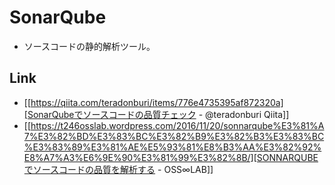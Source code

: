# SonarQube
- ソースコードの静的解析ツール。
## Link
- [[https://qiita.com/teradonburi/items/776e4735395af872320a][SonarQubeでソースコードの品質チェック - @teradonburi Qiita]]
- [[https://t246osslab.wordpress.com/2016/11/20/sonnarqube%E3%81%A7%E3%82%BD%E3%83%BC%E3%82%B9%E3%82%B3%E3%83%BC%E3%83%89%E3%81%AE%E5%93%81%E8%B3%AA%E3%82%92%E8%A7%A3%E6%9E%90%E3%81%99%E3%82%8B/][SONNARQUBEでソースコードの品質を解析する - OSS∞LAB]]
